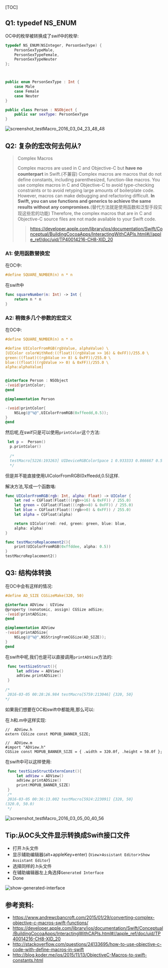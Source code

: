 

[TOC]

## Q1: typedef NS_ENUM

OC中的枚举被转换成了swif中的枚举:



```objective-c
typedef NS_ENUM(NSInteger, PersonSexType) {
    PersonSexTypeMale,
    PersonSexTypeFemale,
    PersonSexTypeNeuter
};
```

```swift


public enum PersonSexType : Int { 
    case Male
    case Female
    case Neuter
}

public class Person : NSObject {
    public var sexType: PersonSexType
}

```

 ![screenshot_testMacro_2016_03_04_23_48_48](../screenshot_testMacro_2016_03_04_23_48_48.png)





## Q2: 复杂的宏改何去何从?



> Complex Macros
>
> Complex macros are used in C and Objective-C but **have no counterpart** in Swift.(不兼容) Complex macros are macros that do not define constants, including parenthesized, function-like macros. You use complex macros in C and Objective-C to avoid type-checking constraints or to avoid retyping large amounts of boilerplate code. However, macros can make debugging and refactoring difficult. **In Swift, you can use functions and generics to achieve the same results without any compromises.**(替代方法就是使用函数和泛型手段实现这些宏的功能) Therefore, the complex macros that are in C and Objective-C source files are not made available to your Swift code.
>
> > https://developer.apple.com/library/ios/documentation/Swift/Conceptual/BuildingCocoaApps/InteractingWithCAPIs.html#//apple_ref/doc/uid/TP40014216-CH8-XID_20



### A1: 使用函数替换宏

在OC中:

```objective-c
#define SQUARE_NUMBER(n) n * n		
```

 在swift中

```swift
func squareNumber(n: Int) -> Int {
    return n * n
}
```



### A2: 稍微多几个参数的宏定义

在OC中:

```objective-c
#define SQUARE_NUMBER(n) n * n

#define UIColorFromRGB(rgbValue, alphaValue) \
[UIColor colorWithRed:((float)((rgbValue >> 16) & 0xFF))/255.0 \
green:((float)((rgbValue >> 8) & 0xFF))/255.0 \
blue:((float)((rgbValue >> 0) & 0xFF))/255.0 \
alpha:alphaValue]


@interface Person : NSObject
-(void)printColor;
@end

@implementation Person

-(void)printColor{
    NSLog(@"%@",UIColorFromRGB(0xffeedd,0.5));
}
@end	
```

然后呢,在swif只是可以使用`printColor`这个方法:

```swift
 let p =  Person()
  p.printColor()
  
  /*
  testMacro[5226:193263] UIDeviceRGBColorSpace 1 0.933333 0.866667 0.5
  */
```

但是并不能直接使用UIColorFromRGB(0xffeedd,0.5)这样.



解决方法,写成一个函数咯:



```swift
func UIColorFromRGB(rgb: Int, alpha: Float) -> UIColor {
    let red = CGFloat(Float(((rgb>>16) & 0xFF)) / 255.0)
    let green = CGFloat(Float(((rgb>>8) & 0xFF)) / 255.0)
    let blue = CGFloat(Float(((rgb>>0) & 0xFF)) / 255.0)
    let alpha = CGFloat(alpha)

    return UIColor(red: red, green: green, blue: blue, 
    alpha: alpha)
}

func testMacroReplacement2(){
    print(UIColorFromRGB(0xffddee, alpha: 0.5))
}
testMacroReplacement2()	
```



## Q3: 结构体转换

在OC中会有这样的情况:

```objective-c
#define AD_SIZE CGSizeMake(320, 50)

@interface ADView : UIView
@property (nonatomic, assign) CGSize adSize;
-(void)printADSize;
@end

@implementation ADView
-(void)printADSize{
    NSLog(@"%@",NSStringFromCGSize(AD_SIZE));
}
@end	
```

在swift中呢,我们也是可以直接调用`printADSize`方法的:

```swift
 func testSizeStruct(){
     let adView = ADView()
     adView.printADSize()
 }
 
/*
 2016-03-05 00:28:26.984 testMacro[5759:213046] {320, 50}
*/
```

如果我们想要在OC和swift中都能用,那么可以:

在.h和.m中这样实现:

```
//  ADView.h
extern CGSize const MOPUB_BANNER_SIZE;

//  ADView.m
#import "ADView.h"
CGSize const MOPUB_BANNER_SIZE = { .width = 320.0f, .height = 50.0f };
```

在swift中可以这样使用:

```swift
 func testSizeStructExternConst(){
     let adView = ADView()
     adView.printADSize()
     print(MOPUB_BANNER_SIZE)
 }
 /*
 2016-03-05 00:36:13.002 testMacro[5924:223091] {320, 50}
(320.0, 50.0)
 */
```



![screenshot_testMacro_2016_03_05_00_40_56](../screenshot_testMacro_2016_03_05_00_40_56.png)



## Tip:从OC头文件显示转换成Swift接口文件

- 打开.h头文件
- 显示辅助编辑器(alt+appleKey+enter) (`View`>`Assistant Editor`>`Show Assistant Editor`)
- 选择同样的.h头文件
- 在辅助编辑器左上角选择`Generated Interface`
- Done

 ![show-generated-interface](../show-generated-interface.png)

## 参考资料:

- https://www.andrewcbancroft.com/2015/01/29/converting-complex-objective-c-macros-swift-functions/
- https://developer.apple.com/library/ios/documentation/Swift/Conceptual/BuildingCocoaApps/InteractingWithCAPIs.html#//apple_ref/doc/uid/TP40014216-CH8-XID_20
- http://stackoverflow.com/questions/24133695/how-to-use-objective-c-code-with-define-macros-in-swift
- http://blog.koder.me/ios/2015/11/13/ObjectiveC-Macros-to-swift-constants.html



